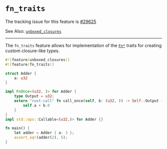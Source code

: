 # `fn_traits`

The tracking issue for this feature is [#29625]

See Also: [`unboxed_closures`](../language-features/unboxed-closures.md)

[#29625]: https://github.com/rust-lang/rust/issues/29625

----

The `fn_traits` feature allows for implementation of the [`Fn*`] traits
for creating custom closure-like types.

[`Fn*`]: ../../std/ops/trait.Fn.html

```rust
#![feature(unboxed_closures)]
#![feature(fn_traits)]

struct Adder {
    a: u32
}

impl FnOnce<(u32, )> for Adder {
    type Output = u32;
    extern "rust-call" fn call_once(self, b: (u32, )) -> Self::Output {
        self.a + b.0
    }
}
impl std::ops::Callable<(u32,)> for Adder {}

fn main() {
    let adder = Adder { a: 3 };
    assert_eq!(adder(2), 5);
}
```
